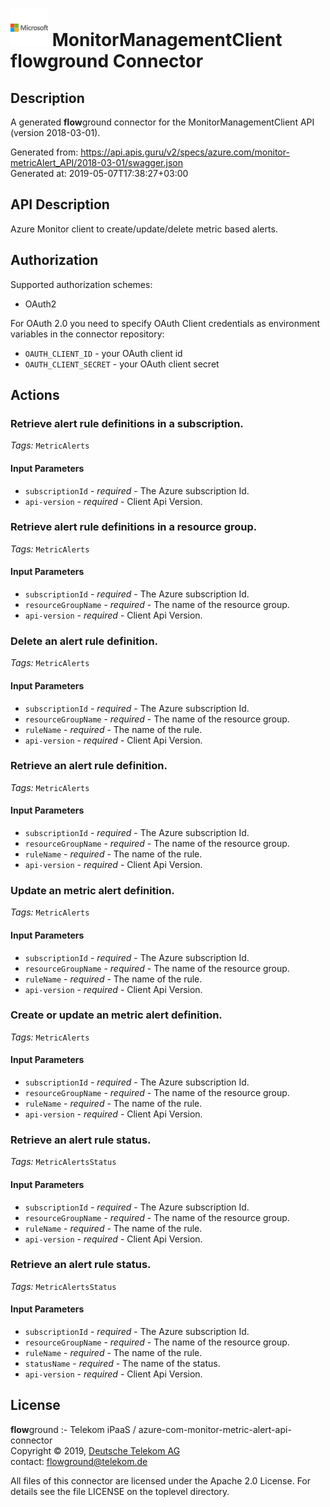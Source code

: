 # ![LOGO](logo.png) MonitorManagementClient **flow**ground Connector

## Description

A generated **flow**ground connector for the MonitorManagementClient API (version 2018-03-01).

Generated from: https://api.apis.guru/v2/specs/azure.com/monitor-metricAlert_API/2018-03-01/swagger.json<br/>
Generated at: 2019-05-07T17:38:27+03:00

## API Description

Azure Monitor client to create/update/delete metric based alerts.

## Authorization

Supported authorization schemes:
- OAuth2

For OAuth 2.0 you need to specify OAuth Client credentials as environment variables in the connector repository:
* `OAUTH_CLIENT_ID` - your OAuth client id
* `OAUTH_CLIENT_SECRET` - your OAuth client secret

## Actions

### Retrieve alert rule definitions in a subscription.

*Tags:* `MetricAlerts`

#### Input Parameters
* `subscriptionId` - _required_ - The Azure subscription Id.
* `api-version` - _required_ - Client Api Version.

### Retrieve alert rule definitions in a resource group.

*Tags:* `MetricAlerts`

#### Input Parameters
* `subscriptionId` - _required_ - The Azure subscription Id.
* `resourceGroupName` - _required_ - The name of the resource group.
* `api-version` - _required_ - Client Api Version.

### Delete an alert rule definition.

*Tags:* `MetricAlerts`

#### Input Parameters
* `subscriptionId` - _required_ - The Azure subscription Id.
* `resourceGroupName` - _required_ - The name of the resource group.
* `ruleName` - _required_ - The name of the rule.
* `api-version` - _required_ - Client Api Version.

### Retrieve an alert rule definition.

*Tags:* `MetricAlerts`

#### Input Parameters
* `subscriptionId` - _required_ - The Azure subscription Id.
* `resourceGroupName` - _required_ - The name of the resource group.
* `ruleName` - _required_ - The name of the rule.
* `api-version` - _required_ - Client Api Version.

### Update an metric alert definition.

*Tags:* `MetricAlerts`

#### Input Parameters
* `subscriptionId` - _required_ - The Azure subscription Id.
* `resourceGroupName` - _required_ - The name of the resource group.
* `ruleName` - _required_ - The name of the rule.
* `api-version` - _required_ - Client Api Version.

### Create or update an metric alert definition.

*Tags:* `MetricAlerts`

#### Input Parameters
* `subscriptionId` - _required_ - The Azure subscription Id.
* `resourceGroupName` - _required_ - The name of the resource group.
* `ruleName` - _required_ - The name of the rule.
* `api-version` - _required_ - Client Api Version.

### Retrieve an alert rule status.

*Tags:* `MetricAlertsStatus`

#### Input Parameters
* `subscriptionId` - _required_ - The Azure subscription Id.
* `resourceGroupName` - _required_ - The name of the resource group.
* `ruleName` - _required_ - The name of the rule.
* `api-version` - _required_ - Client Api Version.

### Retrieve an alert rule status.

*Tags:* `MetricAlertsStatus`

#### Input Parameters
* `subscriptionId` - _required_ - The Azure subscription Id.
* `resourceGroupName` - _required_ - The name of the resource group.
* `ruleName` - _required_ - The name of the rule.
* `statusName` - _required_ - The name of the status.
* `api-version` - _required_ - Client Api Version.

## License

**flow**ground :- Telekom iPaaS / azure-com-monitor-metric-alert-api-connector<br/>
Copyright © 2019, [Deutsche Telekom AG](https://www.telekom.de)<br/>
contact: flowground@telekom.de

All files of this connector are licensed under the Apache 2.0 License. For details
see the file LICENSE on the toplevel directory.
